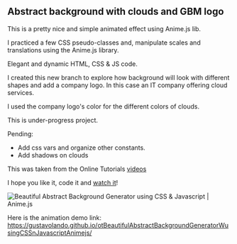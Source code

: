 ## Abstract background with clouds and GBM logo

This is a pretty nice and simple animated effect using Anime.js lib.

I practiced a few CSS pseudo-classes and, manipulate scales and translations using the Anime.js library.

Elegant and dynamic HTML, CSS & JS code.

I created this new branch to explore how background will look with different shapes and add a company logo.  In this case an IT company offering cloud services.

I used the company logo's color for the different colors of clouds.

This is under-progress project.

Pending:
  - Add css vars and organize other constants.
  - Add shadows on clouds

This was taken from the Online Tutorials [videos](https://www.youtube.com/watch?v=M8G6SAmckxA)

I hope you like it, code it and [watch it](https://gustavolando.github.io/otBeautifulAbstractBackgroundGeneratorWusingCSSnJavascriptAnimejs/)!

![Beautiful Abstract Background Generator using CSS & Javascript | Anime.js](https://gustavolando.github.io/otBeautifulAbstractBackgroundGeneratorWusingCSSnJavascriptAnimejs/Abstract%20background%20with%20clouds%20and%20GBM%20logo.png)

Here is the animation demo link:  https://gustavolando.github.io/otBeautifulAbstractBackgroundGeneratorWusingCSSnJavascriptAnimejs/
